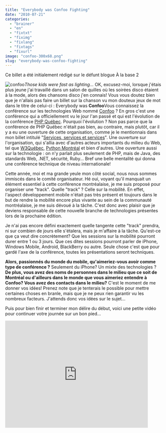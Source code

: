```yaml
---
title: "Everybody was Confoo Fighting"
date: "2010-07-21"
categories: 
  - "brainer"
  - "en"
  - "fixtxt"
  - "fiximg"
  - "fixlang"
  - "fixtags"
  - "fixurl"
image: "confoo-300x68.png"
slug: "everybody-was-confoo-fighting"
---
```


Ce billet a été initialement rédigé sur le défunt blogue À la base 2

![](images/confoo-300x68.png "confoo")_Those kids were fast as lighting..._ OK, excusez-moi, lorsque j'étais plus jeune j'ai travaillé dans un salon de quilles où les soirées disco étaient à la mode, alors des chansons disco j'en connais! Vous vous doutez bien que je n'allais pas faire un billet sur la chanson vu mon douteux jeux de mot dans le titre de celui-ci : Everybody was **Confoo**Vous connaissez la conférence sur les technologies Web nommé [Confoo](https://confoo.ca "Site Web de la conférence Confoo") ? En gros c'est une conférence qui a officiellement vu le jour l'an passé et qui est l'évolution de la conférence [PHP Québec](https://www.phpquebec.org/ "Site Web de PHP Québec"). Pourquoi l'évolution ? Non pas parce que la conférence de PHP Québec n'était pas bien, au contraire, mais plutôt, car il y a eu une ouverture de cette organisation, comme je le mentionnais dans mon billet intitulé "[Services, services et services](https://fred.dev/services-services-et-services/ "Mon billet nommé Services, services et services")". Une ouverture sur l'organisation, qui s'allia avec d'autres acteurs importants du milieu du Web, tel que [W3Québec](https://w3qc.org "Site Web du W3Québec"), [Python Montréal](https://montrealpython.org/ "Site Web de Python Montréal") et bien d'autres. Une ouverture aussi sur la technologie : on n'y parlait plus seulement de PHP, mais de Java, des standards Web, .NET, sécurité, Ruby... Bref une belle mentalité qui donna une conférence technique de niveau internationale!

Cette année, moi et ma grande yeule mon côté social, nous nous sommes immiscés dans le comité organisateur. Hé oui, voyant qu'il manquait un élément essentiel à cette conférence montréalaise, je me suis proposé pour organiser une "track". Quelle "track" ? Celle sur la mobilité. En effet, l'aspect développement mobile n'était pas très présent et toujours dans le but de rendre la mobilité encore plus vivante au sein de la communauté montréalaise, je me suis dévoué à la tâche. C'est donc avec plaisir que je deviens responsable de cette nouvelle branche de technologies présentes lors de la prochaine édition.

Je n'ai pas encore défini exactement quelle tangente cette "track" prendra, ni sur combien de jours elle s'étalera, mais je m'affaire à la tâche. Qu'est-ce que ça veut dire concrètement? Que les sessions sur la mobilité pourront durer entre 1 ou 3 jours. Que ces dites sessions pourront parler de iPhone, Windows Mobile, Android, BlackBerry ou autre. Seule chose c'est que pour gardé l'axe de la conférence, toutes les présentations seront techniques.

**Alors, passionnés du monde du mobile, qu'aimeriez-vous avoir comme type de conférence ?** Seulement du iPhone? Un mixte des technologies ? **De plus, vous avez des noms de personnes dans le milieu que ce soit de Montréal ou d'ailleurs dans le monde que vous aimeriez entendre à Confoo? Vous avez des contacts dans le milieu?** C'est le moment de me donner vos idées! Prenez note que je tenterais le possible pour mettre certaines choses en branle, mais que je ne peux rien garantir vu les nombreux facteurs. J'attends donc vos idées sur le sujet...

Puis pour bien finir et terminer mon délire du début, voici une petite vidéo pour continuer votre journée sur un bon pied...

<iframe width="459" height="344" src="https://www.youtube.com/embed/jhUkGIsKvn0?feature=oembed" frameborder="0" allowfullscreen></iframe>
